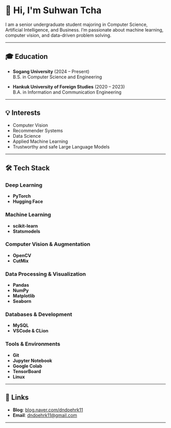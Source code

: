 # 👋 Hi, I'm Suhwan Tcha

I am a senior undergraduate student majoring in Computer Science, Artificial Intelligence, and Business. I’m passionate about machine learning, computer vision, and data-driven problem solving.

---

## 🎓 Education

- **Sogang University** (2024 – Present)  
  B.S. in Computer Science and Engineering

- **Hankuk University of Foreign Studies** (2020 – 2023)  
  B.A. in Information and Communication Engineering

---

## 💡 Interests

- Computer Vision
- Recommender Systems
- Data Science
- Applied Machine Learning
- Trustworthy and safe Large Language Models 
---

## 🛠 Tech Stack

### Deep Learning
- **PyTorch**
- **Hugging Face**

### Machine Learning
- **scikit-learn**
- **Statsmodels**

### Computer Vision & Augmentation
- **OpenCV**
- **CutMix**

### Data Processing & Visualization
- **Pandas**
- **NumPy**
- **Matplotlib**
- **Seaborn**

### Databases & Development
- **MySQL**
- **VSCode & CLion**

### Tools & Environments
- **Git**
- **Jupyter Notebook**
- **Google Colab**
- **TensorBoard**
- **Linux**


---


## 🔗 Links

- **Blog**: [blog.naver.com/dndoehrk11](https://blog.naver.com/dndoehrk11)  
- **Email**: dndoehrk11@gmail.com

---

<!--
Feel free to connect or reach out!
-->
